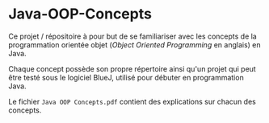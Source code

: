 # Java-OOP-Concepts

Ce projet / répositoire à pour but de se familiariser avec les concepts de la programmation orientée objet (*Object Oriented Programming* en anglais) en Java.

Chaque concept possède son propre répertoire ainsi qu'un projet qui peut être testé sous le logiciel BlueJ, utilisé pour débuter en programmation Java.

Le fichier `Java OOP Concepts.pdf`  contient des explications sur chacun des concepts.
